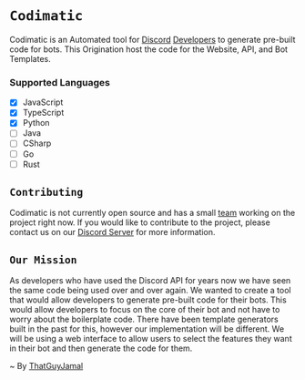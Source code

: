 # `Codimatic`

Codimatic is an Automated tool for [Discord](https://discord.com/) [Developers](https://discord.com/developers/docs/intro) to generate pre-built code for bots. This Origination host the code for the Website, API, and Bot Templates.

### Supported Languages

- [x] JavaScript
- [x] TypeScript
- [x] Python
- [ ] Java
- [ ] CSharp
- [ ] Go
- [ ] Rust

## `Contributing`

Codimatic is not currently open source and has a small [team](https://github.com/orgs/codimatic-org/people) working on the project right now. If you would like to contribute to the project, please contact us on our [Discord Server]() for more information.

## `Our Mission`

As developers who have used the Discord API for years now we have seen the same code being used over and over again. We wanted to create a tool that would allow developers to generate pre-built code for their bots. This would allow developers to focus on the core of their bot and not have to worry about the boilerplate code. There have been template generators built in the past for this, however our implementation will be different. We will be using a web interface to allow users to select the features they want in their bot and then generate the code for them.

~ By [ThatGuyJamal](https://github.com/ThatGuyJamal)
